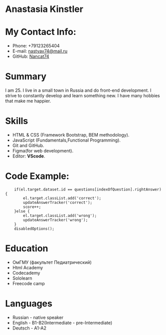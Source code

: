 # Anastasia Kinstler
# My Contact Info:
* Phone: +79123265404
* E-mail: [nastyav74@mail.ru](https://mail.ru/?utm_source=portal&utm_medium=new_portal_navigation&utm_campaign=mail.ru&mt_sub5=1&mt_sub1=e.mail.ru&mt_click_id=mt-ds8xq6-1654140721-1384579286)
* GitHub: [Nancat74](https://github.com/nancat74)
# Summary
I am 25. I live in a small town in Russia and do front-end development. I strive to constantly develop and learn something new. I have many hobbies that make me happier.
# Skills
* HTML & CSS (Framework Bootstrap, BEM methodology).
* JavaScript (Fundamentals,Functional Programming).
* Git and GitHub.
* Figma(for web development).
* Editor: **VScode**.
# Code Example:
```const checkAnswer = el =>{
    if(el.target.dataset.id == questions[indexOfQuestion].rightAnswer){
        el.target.classList.add('correct');
        updateAnswerTracker('correct');
        score++;
    }else {
        el.target.classList.add('wrong');
        updateAnswerTracker('wrong');
    }
    disabledOptions();
```
# Education
* ОмГМУ (факультет Педиатрический)
* Html Academy
* Codecademy
* Sololearn
* Freecode camp
# Languages
* Russian - native speaker
* English - B1-B2(Intermediate - pre-Intermediate)
* Deutsch - А1-А2